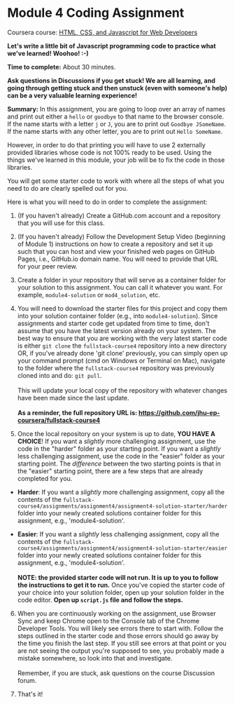 # Module 4 Coding Assignment

Coursera course: [HTML, CSS, and Javascript for Web Developers](https://www.coursera.org/learn/html-css-javascript-for-web-developers)

**Let's write a little bit of Javascript programming code to practice what we've learned!
Woohoo! :-)**

**Time to complete:** About 30 minutes.

**Ask questions in Discussions if you get stuck! We are all learning, and going through getting stuck and then unstuck (even with someone's help) can be a very valuable learning experience!**

**Summary:** In this assignment, you are going to loop over an array of names and print out either a `hello` or `goodbye` to that name to the browser console. If the name starts with a letter `j` or `J`, you are to print out `Goodbye JSomeName`. If the name starts with any other letter, you are to print out `Hello SomeName`.

However, in order to do that printing you will have to use 2 externally provided libraries whose code is not 100% ready to be used. Using the things we've learned in this module, your job will be to fix the code in those libraries.

You will get some starter code to work with where all the steps of what you need to do are clearly spelled out for you.

Here is what you will need to do in order to complete the assignment:

1. (If you haven't already) Create a GitHub.com account and a repository that you will use for this class.

2. (If you haven't already) Follow the Development Setup Video (beginning of Module 1) instructions on how to create a repository and set it up such that you can host and view your finished web pages on GitHub Pages, i.e., GitHub.io domain name. You will need to provide that URL for your peer review.

3. Create a folder in your repository that will serve as a container folder for your solution to this assignment. You can call it whatever you want. For example, `module4-solution` or `mod4_solution`, etc.

4. You will need to download the starter files for this project and copy them into your solution container folder (e.g., into `module4-solution`). Since assignments and starter code get updated from time to time, don't assume that you have the latest version already on your system. The best way to ensure that you are working with the very latest starter code is either `git clone` the `fullstack-course4` repository into a new directory OR, if you've already done 'git clone' previously, you can simply open up your command prompt (cmd on Windows or Terminal on Mac), navigate to the folder where the `fullstack-course4` repository was previously cloned into and do: `git pull`.
<br><br>
This will update your local copy of the repository with whatever changes have been made since the last update.
<br><br>
**As a reminder, the full repository URL is:
https://github.com/jhu-ep-coursera/fullstack-course4**

5. Once the local repository on your system is up to date, **YOU HAVE A CHOICE**!
If you want a _slightly_ more challenging assignment, use the code in the "harder" folder as your starting point. If you want a _slightly_ less challenging assignment, use the code in the "easier" folder as your starting point. The _difference_ between the two starting points is that in the "easier" starting point, there are a few steps that are already completed for you.
  * **Harder**: If you want a _slightly_ more challenging assignment, copy all the contents of the `fullstack-course4/assignments/assignment4/assignment4-solution-starter/harder` folder into your newly created solutions container folder for this assignment, e.g., 'module4-solution'.

  * **Easier**: If you want a _slightly_ less challenging assignment, copy all the contents of the `fullstack-course4/assignments/assignment4/assignment4-solution-starter/easier` folder into your newly created solutions container folder for this assignment, e.g., 'module4-solution'.
  <br><br>
  **NOTE: the provided starter code will not run. It is up to you to follow the instructions to get it to run.** Once you've copied the starter code of your choice into your solution folder, open up your solution folder in the code editor. **Open up `script.js` file and follow the steps.**

6. When you are continuously working on the assignment, use Browser Sync and keep Chrome open to the Console tab of the Chrome Developer Tools. You will likely see errors there to start with. Follow the steps outlined in the starter code and those errors should go away by the time you finish the last step. If you still see errors at that point or you are not seeing the output you're supposed to see, you probably made a mistake somewhere, so look into that and investigate.
<br><br>
Remember, if you are stuck, ask questions on the course Discussion forum.

7. That's it!

